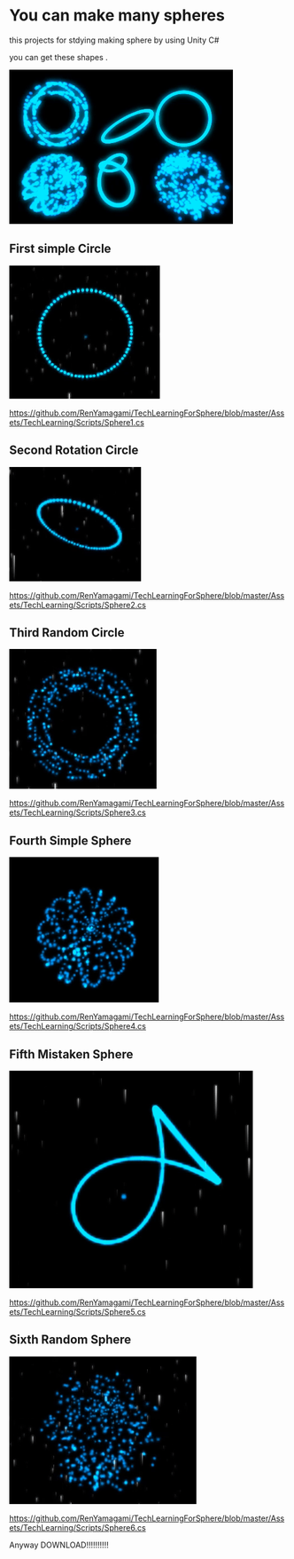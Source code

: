 # You can make many spheres

this projects for stdying making sphere by using Unity C#

you can get these shapes .

![manySphere](https://github.com/RenYamagami/TechLearningForSphere/blob/master/GifFile/AllSphere.gif "manySphere")


## First simple Circle

![uei](https://github.com/RenYamagami/TechLearningForSphere/blob/master/GifFile/SimpleCircle.gif "uei")

https://github.com/RenYamagami/TechLearningForSphere/blob/master/Assets/TechLearning/Scripts/Sphere1.cs 

## Second Rotation Circle

![uei](https://github.com/RenYamagami/TechLearningForSphere/blob/master/GifFile/RotationSphere.gif "uei")

https://github.com/RenYamagami/TechLearningForSphere/blob/master/Assets/TechLearning/Scripts/Sphere2.cs


## Third Random Circle

![uei](https://github.com/RenYamagami/TechLearningForSphere/blob/master/GifFile/RandomCircle.gif "uei")

https://github.com/RenYamagami/TechLearningForSphere/blob/master/Assets/TechLearning/Scripts/Sphere3.cs

## Fourth Simple Sphere


![uei](https://github.com/RenYamagami/TechLearningForSphere/blob/master/GifFile/SimpleSphere.gif "uei")

https://github.com/RenYamagami/TechLearningForSphere/blob/master/Assets/TechLearning/Scripts/Sphere4.cs

## Fifth Mistaken Sphere

![uei](https://github.com/RenYamagami/TechLearningForSphere/blob/master/GifFile/MistakenSphere.gif "uei")

https://github.com/RenYamagami/TechLearningForSphere/blob/master/Assets/TechLearning/Scripts/Sphere5.cs

## Sixth Random Sphere

![uei](https://github.com/RenYamagami/TechLearningForSphere/blob/master/GifFile/RandomSphere.gif "uei")

https://github.com/RenYamagami/TechLearningForSphere/blob/master/Assets/TechLearning/Scripts/Sphere6.cs




Anyway DOWNLOAD!!!!!!!!!!
